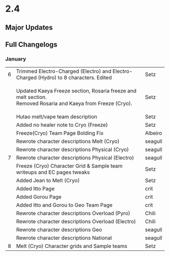 # 2.4

## Major Updates

## Full Changelogs

### January

|   |                                                                                                                        |         |
| - | ---------------------------------------------------------------------------------------------------------------------- | ------- |
| 6 | Trimmed Electro-Charged (Electro) and Electro-Charged (Hydro) to 8 characters. Edited                                  | Setz    |
|   | <p>Updated Kaeya Freeze section, Rosaria freeze and melt section.<br>Removed Rosaria and Kaeya from Freeze (Cryo).</p> | Setz    |
|   | Hutao melt/vape team description                                                                                       | Setz    |
|   | Added no healer note to Cryo (Freeze)                                                                                  | Setz    |
|   | Freeze(Cryo) Team Page Bolding Fix                                                                                     | Albeiro |
|   | Rewrote character descriptions Melt (Cryo)                                                                             | seagull |
|   | Rewrote character descriptions Physical (Cryo)                                                                         | seagull |
| 7 | Rewrote character descriptions Physical (Electro)                                                                      | seagull |
|   | Freeze (Cryo) Character Grid & Sample team writeups and EC pages tweaks                                                | Setz    |
|   | Added Jean to Melt (Cryo)                                                                                              | Setz    |
|   | Added Itto Page                                                                                                        | crit    |
|   | Added Gorou Page                                                                                                       | crit    |
|   | Added Itto and Gorou to Geo Team Page                                                                                  | crit    |
|   | Rewrote character descriptions Overload (Pyro)                                                                         | Chili   |
|   | Rewrote character descriptions Overload (Electro)                                                                      | Chili   |
|   | Rewrote character descriptions Geo                                                                                     | seagull |
|   | Rewrote character descriptions National                                                                                | seagull |
| 8 | Melt (Cryo) Character grids and Sample teams                                                                           | Setz    |

